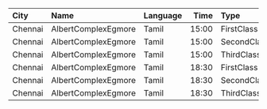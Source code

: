 | City    | Name                | Language |  Time | Type        | Price | Capacity | Booked |
| :------ | :------------------ | :------- | ----: | :---------- | ----: | -------: | -----: |
| Chennai | AlbertComplexEgmore | Tamil    | 15:00 | FirstClass  |   95₹ |      158 |    102 |
| Chennai | AlbertComplexEgmore | Tamil    | 15:00 | SecondClass |   75₹ |       84 |     42 |
| Chennai | AlbertComplexEgmore | Tamil    | 15:00 | ThirdClass  |   50₹ |       28 |     14 |
| Chennai | AlbertComplexEgmore | Tamil    | 18:30 | FirstClass  |   95₹ |      158 |    103 |
| Chennai | AlbertComplexEgmore | Tamil    | 18:30 | SecondClass |   75₹ |       84 |     44 |
| Chennai | AlbertComplexEgmore | Tamil    | 18:30 | ThirdClass  |   50₹ |       28 |     14 |